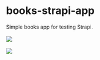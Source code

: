 # books-strapi-app
Simple books app for testing Strapi. 
<br />
<br />
<img src="https://i.imgur.com/d70sBbw.png">
<br />
<br />
<img src="https://i.imgur.com/uV1uRSk.png">
<br />
